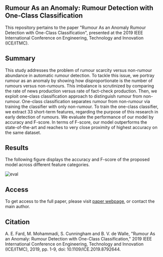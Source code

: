 ## Rumour As an Anomaly: Rumour Detection with One-Class Classification
This repository pertains to the paper "Rumour As an Anomaly Rumour Detection with One-Class Classification", presented at the 2019 IEEE International Conference on Engineering, Technology and Innovation (ICE/ITMC).

## Summary
This study addresses the problem of rumour scarcity versus non-rumour abundance in automatic rumour detection. To tackle this issue, we portray rumour as an anomaly by showing how disproportionate is the number of rumours versus non-rumours. This imbalance is scrutinized by comparing the rate of news production versus rate of fact-check production. Then, we exploit one-class classification approach to distinguish rumour from non-rumour. One-class classification separates rumour from non-rumour via training the classifier with only non-rumour. To train the one-class classifier, we extract 33 short-term features, regarding the purpose of this research in early detection of rumours. We evaluate the performance of our model by accuracy and F-score. In terms of F-score, our model outperforms the state-of-the-art and reaches to very close proximity of highest accuracy on the same dataset.

## Results
The following figure displays the accuracy and F-score of the proposed model across different feature categories. 

![eval](https://user-images.githubusercontent.com/70349945/183523248-f6c7afe2-9b66-4e10-b749-055455fd2afb.png)

## Access
To get access to the full paper, please visit [paper webpage](https://ieeexplore.ieee.org/abstract/document/8792644), or contact the main author. 

## Citation
A. E. Fard, M. Mohammadi, S. Cunningham and B. V. de Walle, "Rumour As an Anomaly: Rumour Detection with One-Class Classification," 2019 IEEE International Conference on Engineering, Technology and Innovation (ICE/ITMC), 2019, pp. 1-9, doi: 10.1109/ICE.2019.8792644.
